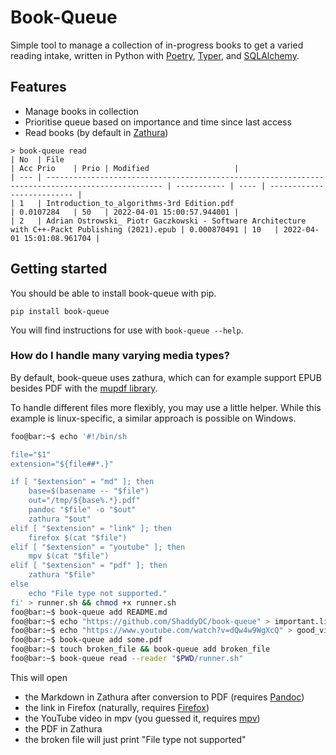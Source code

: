 # Book-Queue

Simple tool to manage a collection of in-progress books to get a varied reading intake, written in Python with [Poetry](https://python-poetry.org/), [Typer](https://typer.tiangolo.com/), and [SQLAlchemy](https://www.sqlalchemy.org/).

## Features

- Manage books in collection
- Prioritise queue based on importance and time since last access
- Read books (by default in [Zathura](https://pwmt.org/projects/zathura/))

```
> book-queue read
| No  | File                                                                                             | Acc Prio    | Prio | Modified                   |
| --- | ------------------------------------------------------------------------------------------------ | ----------- | ---- | -------------------------- |
| 1   | Introduction_to_algorithms-3rd Edition.pdf                                                       | 0.0107284   | 50   | 2022-04-01 15:00:57.944001 |
| 2   | Adrian Ostrowski_ Piotr Gaczkowski - Software Architecture with C++-Packt Publishing (2021).epub | 0.000870491 | 10   | 2022-04-01 15:01:08.961704 |

```

## Getting started

You should be able to install book-queue with pip.

```
pip install book-queue
```

You will find instructions for use with `book-queue --help`.


### How do I handle many varying media types?

By default, book-queue uses zathura, which can for example support EPUB besides PDF with the [mupdf library](https://pwmt.org/projects/zathura-pdf-mupdf/).

To handle different files more flexibly, you may use a little helper. While this example is linux-specific, a similar approach is possible on Windows.

```bash
foo@bar:~$ echo '#!/bin/sh

file="$1"
extension="${file##*.}"

if [ "$extension" = "md" ]; then
    base=$(basename -- "$file")
    out="/tmp/${base%.*}.pdf"
    pandoc "$file" -o "$out"
    zathura "$out"
elif [ "$extension" = "link" ]; then
    firefox $(cat "$file")
elif [ "$extension" = "youtube" ]; then
    mpv $(cat "$file")
elif [ "$extension" = "pdf" ]; then
    zathura "$file"
else
    echo "File type not supported."
fi' > runner.sh && chmod +x runner.sh
foo@bar:~$ book-queue add README.md
foo@bar:~$ echo "https://github.com/ShaddyDC/book-queue" > important.link && book-queue add important.link
foo@bar:~$ echo "https://www.youtube.com/watch?v=dQw4w9WgXcQ" > good_video.youtube && book-queue add good_video.youtube
foo@bar:~$ book-queue add some.pdf
foo@bar:~$ touch broken_file && book-queue add broken_file
foo@bar:~$ book-queue read --reader "$PWD/runner.sh"
```

This will open
- the Markdown in Zathura after conversion to PDF (requires [Pandoc](https://pandoc.org/))
- the link in Firefox (naturally, requires [Firefox](https://www.mozilla.org/en-US/firefox/new/))
- the YouTube video in mpv (you guessed it, requires [mpv](https://mpv.io/))
- the PDF in Zathura
- the broken file will just print "File type not supported"
